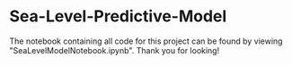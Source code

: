 # Sea-Level-Predictive-Model
The notebook containing all code for this project can be found by viewing "SeaLevelModelNotebook.ipynb".
Thank you for looking!
